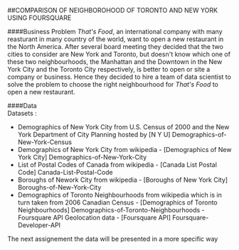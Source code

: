 ##COMPARISON OF NEIGHBOROHOOD OF TORONTO AND NEW YORK USING FOURSQUARE

####Business Problem
*That's Food*, an international company with many reasturant in many country of the world, want to open a new restaurant in the North America. After several board meeting they decided that the two cities to consider are  New York and Toronto, but doesn't know which one of these two neighbourhoods, the Manhattan and the Downtown in the New York City and the Toronto City respectively, is better to open or site a company or business. Hence they decided to hire a team of data scientist to solve the problem to choose the right neighbourhood for *That's Food* to open a new restaurant.  

####Data      
Datasets :

- Demographics of New York City from U.S. Census of 2000 and the New York Department of City Planning hosted by [N Y U] Demographics-of-New-York-Census
- Demographics of New York City from wikipedia - [Demographics of New York City] Demographics-of-New-York-City
- List of Postal Codes of Canada from wikipedia - [Canada List Postal Code] Canada-List-Postal-Code
- Boroughs of Nework City from wikipedia - [Boroughs of New York City] Boroughs-of-New-York-City
- Demographics of Toronto Neighbourhoods from wikipedia which is in turn taken from 2006 Canadian Census - [Demographics of Toronto Neighbourhoods] Demographics-of-Toronto-Neighbourhoods
-Foursquare API Geolocation data - [Foursquare API] Foursquare-Developer-API

The next assignement the data will be presented in a more specific way                                
      
